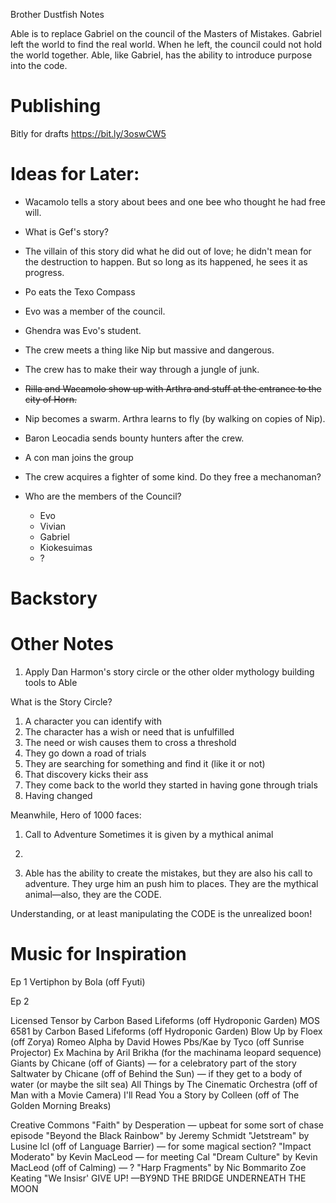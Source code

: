 Brother Dustfish Notes

Able is to replace Gabriel on the council of the Masters of Mistakes. Gabriel left the world to find the real world. When he left, the council could not hold the world together. Able, like Gabriel, has the ability to introduce purpose into the code.

# Publishing

Bitly for drafts
https://bit.ly/3oswCW5

# Ideas for Later:

+ Wacamolo tells a story about bees and one bee who thought he had free will.

+ What is Gef's story?

+ The villain of this story did what he did out of love; he didn't mean for the destruction to happen. But so long as its happened, he sees it as progress.

+ Po eats the Texo Compass

+ Evo was a member of the council.

+ Ghendra was Evo's student.

+ The crew meets a thing like Nip but massive and dangerous.

+ The crew has to make their way through a jungle of junk.

+ ~~Rilla and Wacamolo show up with Arthra and stuff at the entrance to the city of Horn.~~

+ Nip becomes a swarm. Arthra learns to fly (by walking on copies of Nip).

+ Baron Leocadia sends bounty hunters after the crew.

+ A con man joins the group

+ The crew acquires a fighter of some kind. Do they free a mechanoman?

+ Who are the members of the Council?
	+ Evo
	+ Vivian
	+ Gabriel
	+ Kiokesuimas
	+ ?

# Backstory

# Other Notes

1. Apply Dan Harmon's story circle or the other older mythology building tools to Able

What is the Story Circle?
1. A character you can identify with
2. The character has a wish or need that is unfulfilled
3. The need or wish causes them to cross a threshold
4. They go down a road of trials
5. They are searching for something and find it (like it or not)
6. That discovery kicks their ass
7. They come back to the world they started in having gone through trials
8. Having changed

Meanwhile, Hero of 1000 faces:
1. Call to Adventure
	Sometimes it is given by a mythical animal
2. 

1. Able has the ability to create the mistakes, but they are also his call to adventure. They urge him an push him to places. They are the mythical animal—also, they are the CODE.

Understanding, or at least manipulating the CODE is the unrealized boon!

# Music for Inspiration

Ep 1
Vertiphon by Bola (off Fyuti)

Ep 2

Licensed
Tensor by Carbon Based Lifeforms (off Hydroponic Garden)
MOS 6581 by Carbon Based Lifeforms (off Hydroponic Garden)
Blow Up by Floex (off Zorya)
Romeo Alpha by David Howes
Pbs/Kae by Tyco (off Sunrise Projector)
Ex Machina by Aril Brikha (for the machinama leopard sequence)
Giants by Chicane (off of Giants) — for a celebratory part of the story
Saltwater by Chicane (off of Behind the Sun) — if they get to a body of water (or maybe the silt sea)
All Things by The Cinematic Orchestra (off of Man with a Movie Camera)
I'll Read You a Story by Colleen (off of The Golden Morning Breaks)

Creative Commons
"Faith" by Desperation — upbeat for some sort of chase episode
"Beyond the Black Rainbow" by Jeremy Schmidt
"Jetstream" by Lusine lcl (off of Language Barrier) — for some magical section?
"Impact Moderato" by Kevin MacLeod — for meeting Cal
"Dream Culture" by Kevin MacLeod (off of Calming) — ?
"Harp Fragments" by Nic Bommarito
Zoe Keating "We Insisr' GIVE UP! —BY9ND THE BRIDGE UNDERNEATH THE MOON
